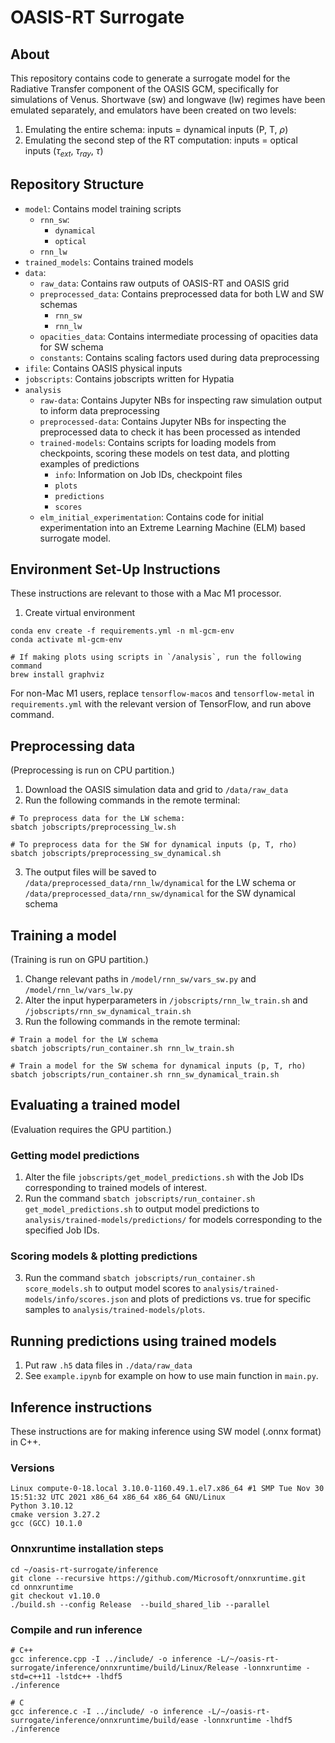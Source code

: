 # OASIS-RT Surrogate

## About

This repository contains code to generate a surrogate model for the Radiative Transfer component of the OASIS GCM, specifically for simulations of Venus.
Shortwave (sw) and longwave (lw) regimes have been emulated separately, and emulators have been created on two levels:
  1. Emulating the entire schema: inputs = dynamical inputs (P, T, $\rho$)
  2. Emulating the second step of the RT computation: inputs = optical inputs ($\tau_{ext}$, $\tau_{ray}$, $\tau$) 

## Repository Structure

- `model`: Contains model training scripts
  - `rnn_sw`:
      - `dynamical`
      - `optical`
  - `rnn_lw`
- `trained_models`: Contains trained models
- `data`:
  - `raw_data`: Contains raw outputs of OASIS-RT and OASIS grid
  - `preprocessed_data`: Contains preprocessed data for both LW and SW schemas
    - `rnn_sw`
    - `rnn_lw`
  - `opacities_data`: Contains intermediate processing of opacities data for SW schema
  - `constants`: Contains scaling factors used during data preprocessing
- `ifile`: Contains OASIS physical inputs
- `jobscripts`: Contains jobscripts written for Hypatia
- `analysis`
  - `raw-data`: Contains Jupyter NBs for inspecting raw simulation output to inform data preprocessing
  - `preprocessed-data`: Contains Jupyter NBs for inspecting the preprocessed data to check it has been processed as intended
  - `trained-models`: Contains scripts for loading models from checkpoints, scoring these models on test data, and plotting examples of predictions
    - `info`: Information on Job IDs, checkpoint files
    - `plots`
    - `predictions`
    - `scores`
  - `elm_initial_experimentation`: Contains code for initial experimentation into an Extreme Learning Machine (ELM) based surrogate model.

## Environment Set-Up Instructions
These instructions are relevant to those with a Mac M1 processor.

1. Create virtual environment
```
conda env create -f requirements.yml -n ml-gcm-env
conda activate ml-gcm-env

# If making plots using scripts in `/analysis`, run the following command
brew install graphviz
```

For non-Mac M1 users, replace `tensorflow-macos` and `tensorflow-metal` in `requirements.yml` with the relevant version of TensorFlow, and run above command. 

## Preprocessing data
(Preprocessing is run on CPU partition.)

1. Download the OASIS simulation data and grid to `/data/raw_data`
2. Run the following commands in the remote terminal:
  ```
  # To preprocess data for the LW schema:
  sbatch jobscripts/preprocessing_lw.sh

  # To preprocess data for the SW for dynamical inputs (p, T, rho)
  sbatch jobscripts/preprocessing_sw_dynamical.sh
  ```
3. The output files will be saved to `/data/preprocessed_data/rnn_lw/dynamical` for the LW schema or `/data/preprocessed_data/rnn_sw/dynamical` for the SW dynamical schema

## Training a model
(Training is run on GPU partition.)

1. Change relevant paths in `/model/rnn_sw/vars_sw.py` and `/model/rnn_lw/vars_lw.py`
2. Alter the input hyperparameters in `/jobscripts/rnn_lw_train.sh` and `/jobscripts/rnn_sw_dynamical_train.sh`
3. Run the following commands in the remote terminal:
  ```
  # Train a model for the LW schema
  sbatch jobscripts/run_container.sh rnn_lw_train.sh

  # Train a model for the SW schema for dynamical inputs (p, T, rho)
  sbatch jobscripts/run_container.sh rnn_sw_dynamical_train.sh
  ```

## Evaluating a trained model
(Evaluation requires the GPU partition.)

### Getting model predictions
1. Alter the file `jobscripts/get_model_predictions.sh` with the Job IDs corresponding to trained models of interest.
2. Run the command `sbatch jobscripts/run_container.sh get_model_predictions.sh` to output model predictions to `analysis/trained-models/predictions/` for models corresponding to the specified Job IDs.

### Scoring models & plotting predictions
3. Run the command `sbatch jobscripts/run_container.sh score_models.sh` to output model scores to `analysis/trained-models/info/scores.json` and plots of predictions vs. true for specific samples to `analysis/trained-models/plots`.

## Running predictions using trained models

1. Put raw `.h5` data files in `./data/raw_data`
2. See `example.ipynb` for example on how to use main function in `main.py`.

## Inference instructions
These instructions are for making inference using SW model (.onnx format) in C++.

### Versions
```
Linux compute-0-18.local 3.10.0-1160.49.1.el7.x86_64 #1 SMP Tue Nov 30 15:51:32 UTC 2021 x86_64 x86_64 x86_64 GNU/Linux
Python 3.10.12
cmake version 3.27.2
gcc (GCC) 10.1.0
```

### Onnxruntime installation steps
```
cd ~/oasis-rt-surrogate/inference
git clone --recursive https://github.com/Microsoft/onnxruntime.git
cd onnxruntime
git checkout v1.10.0
./build.sh --config Release  --build_shared_lib --parallel
```

### Compile and run inference
```
# C++
gcc inference.cpp -I ../include/ -o inference -L/~/oasis-rt-surrogate/inference/onnxruntime/build/Linux/Release -lonnxruntime -std=c++11 -lstdc++ -lhdf5
./inference

# C
gcc inference.c -I ../include/ -o inference -L/~/oasis-rt-surrogate/inference/onnxruntime/build/ease -lonnxruntime -lhdf5
./inference
```